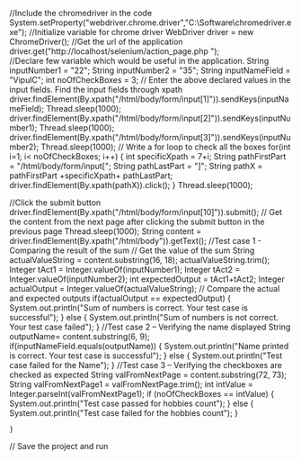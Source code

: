 //Include the chromedriver in the code
System.setProperty("webdriver.chrome.driver","C:\\Software\\chromedriver.exe");
//Initialize variable for chrome driver
WebDriver driver = new ChromeDriver();
//Get the url of the application
driver.get("http://localhost/selenium/action_page.php ");	
//Declare few variable which would be useful in the application.
String inputNumber1 = "22";
String inputNumber2 = "35";
String inputNameField = "VipulC";
int noOfCheckBoxes = 3;
// Enter the above declared values in the input fields. Find the input fields through xpath
driver.findElement(By.xpath("/html/body/form/input[1]")).sendKeys(inputNameField);
Thread.sleep(1000);
driver.findElement(By.xpath("/html/body/form/input[2]")).sendKeys(inputNumber1);
Thread.sleep(1000);
driver.findElement(By.xpath("/html/body/form/input[3]")).sendKeys(inputNumber2);
Thread.sleep(1000);
// Write a for loop to check all the boxes
for(int i=1; i< noOfCheckBoxes; i++) {
int specificXpath = 7+i;
String pathFirstPart = "/html/body/form/input[";
String pathLastPart = "]";
String pathX = pathFirstPart +specificXpath+ pathLastPart;
driver.findElement(By.xpath(pathX)).click();
}
Thread.sleep(1000);

//Click the submit button
driver.findElement(By.xpath("/html/body/form/input[10]")).submit();
// Get the content from the next page after clicking the submit button in the previous page
Thread.sleep(1000);
String content = driver.findElement(By.xpath("/html/body")).getText();
//Test case 1 - Comparing the result of the sum
// Get the value of the sum
String actualValueString = content.substring(16, 18);
actualValueString.trim();
Integer tAct1 = Integer.valueOf(inputNumber1);
Integer tAct2 = Integer.valueOf(inputNumber2);
int expectedOutput = tAct1+tAct2;
Integer actualOutput = Integer.valueOf(actualValueString);
// Compare the actual and expected outputs
if(actualOutput == expectedOutput) {
System.out.println("Sum of numbers is correct. Your test case is successful");
}
else {
System.out.println("Sum of numbers is not correct. Your test case failed");
}
//Test case 2 – Verifying the name displayed
String outputName= content.substring(6, 9);
if(inputNameField.equals(outputName))
{
System.out.println("Name printed is correct. Your test case is successful");
}
else
{
System.out.println("Test case failed for the Name");
}
//Test case 3 – Verifying the checkboxes are checked as expected
String valFromNextPage = content.substring(72, 73);
String valFromNextPage1 = valFromNextPage.trim();
int intValue = Integer.parseInt(valFromNextPage1);
if (noOfCheckBoxes == intValue) {
System.out.println("Test case passed for hobbies count");
}
else
{
System.out.println("Test case failed for the hobbies count");
}

    }
// Save the project and run

